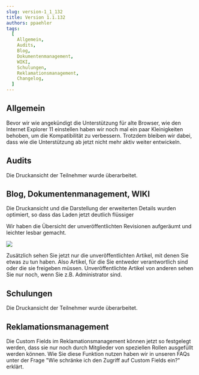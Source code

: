 ```yaml
---
slug: version-1_1_132
title: Version 1.1.132
authors: ppaehler
tags:
  [
    Allgemein,
    Audits,
    Blog,
    Dokumentenmanagement,
    WIKI,
    Schulungen,
    Reklamationsmanagement,
    Changelog,
  ]
---
```


## Allgemein

Bevor wir wie angekündigt die Unterstützung für alte Browser, wie den Internet Explorer 11 einstellen haben wir noch mal ein paar Kleinigkeiten behoben, um die Kompatibilität zu verbessern. Trotzdem bleiben wir dabei, dass wie die Unterstützung ab jetzt nicht mehr aktiv weiter entwickeln.

## Audits

Die Druckansicht der Teilnehmer wurde überarbeitet.

## Blog, Dokumentenmanagement, WIKI

Die Druckansicht und die Darstellung der erweiterten Details wurden optimiert, so dass das Laden jetzt deutlich flüssiger

Wir haben die Übersicht der unveröffentlichten Revisionen aufgeräumt und leichter lesbar gemacht.

![](https://caqadmin.blob.core.windows.net/releasenotes/120-images/fa065d63-6461-4a62-8e6c-a783f89319f9-mceclip0.png)

Zusätzlich sehen Sie jetzt nur die unveröffentlichten Artikel, mit denen Sie etwas zu tun haben. Also Artikel, für die Sie entweder verantwortlich sind oder die sie freigeben müssen. Unveröffentlichte Artikel von anderen sehen Sie nur noch, wenn Sie z.B. Administrator sind.

## Schulungen

Die Druckansicht der Teilnehmer wurde überarbeitet.

## Reklamationsmanagement

Die Custom Fields im Reklamationsmanagement können jetzt so festgelegt werden, dass sie nur noch durch Mitglieder von speziellen Rollen ausgefüllt werden können. Wie Sie diese Funktion nutzen haben wir in unseren FAQs unter der Frage "Wie schränke ich den Zugriff auf Custom Fields ein?" erklärt.
